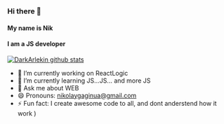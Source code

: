### Hi there 👋

#### My name is Nik
#### I am a JS developer
[![DarkArlekin github stats](https://github-readme-stats.vercel.app/api?username=DarkArlekin&show_icons=true&theme=radical&layout=compact)](https://github.com/anuraghazra/github-readme-stats)

- 🔭 I’m currently working on ReactLogic
- 🌱 I’m currently learning JS...JS... and more JS
- 💬 Ask me about WEB
- 😄 Pronouns: nikolaygaginua@gmail.com
- ⚡ Fun fact: I create awesome code to all, and dont anderstend how it work )
